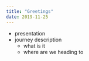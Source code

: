 ```yaml
---
title: "Greetings"
date: 2019-11-25
---
```

* presentation
* journey description
  * what is it
  * where are we heading to

